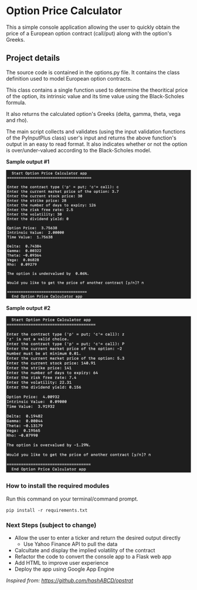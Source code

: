# Option Price Calculator

This a simple console application allowing the user to quickly obtain the price of a European option contract (call/put) along with the option's Greeks.

## Project details

The source code is contained in the options.py file. It contains the class definition used to model European option contracts.

This class contains a single function used to determine the theoritical price of the option, its intrinsic value and its time value using the Black-Scholes formula.

It also returns the calculated option's Greeks (delta, gamma, theta, vega and rho).

The main script collects and validates (using the input validation functions of the PyInputPlus class) user's input and returns the above function's output in an easy to read format. It also indicates whether or not the option is over/under-valued according to the Black-Scholes model.

**Sample output #1**

![Sample_1](sample_output_1.png)

**Sample output #2**

![Sample_2](sample_output_2.png)

### How to install the required modules

Run this command on your terminal/command prompt.
```
pip install -r requirements.txt
```
### Next Steps (subject to change)

* Allow the user to enter a ticker and return the desired output directly
    * Use Yahoo Finance API to pull the data
* Calcultate and display the implied volatility of the contract
* Refactor the code to convert the console app to a Flask web app 
* Add HTML to improve user experience
* Deploy the app using Google App Engine

*Inspired from: https://github.com/hashABCD/opstrat*

